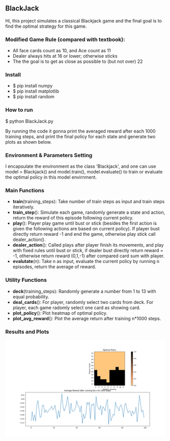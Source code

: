 ## BlackJack
Hi, this project simulates a classical Blackjack game and the final goal is to find the optimal strategy for this game.

### Modified Game Rule (compared with textbook):
* All face cards count as 10, and Ace count as 11
* Dealer always hits at 16 or lower; otherwise sticks
* The the goal is to get as close as possible to (but not over) 22

### Install
* $ pip install numpy
* $ pip install matplotlib
* $ pip install random

### How to run
$ python BlackJack.py

By running the code it gonna print the averaged reward after each 1000 training steps, and print the final policy for each state and generate two plots as shown below. 
### Environment & Parameters Setting
I encapsulate the environment as the class 'Blackjack', and one can use model = Blackjack() and model.train(), model.evaluate() to train or evaluate the optimal policy in this model envirnment.

### Main Functions
* **train**(training_steps): Take number of train steps as input and train steps iteratively.
* **train_step**(): Simulate each game, randomly generate a state and action, return the reward of this episode following current policy.
* **play**(): Player play game until bust or stick (besides the first action is given the following actions are based on current policy). If player bust directly return reward -1 and end the game, otherwise play stick call dealer_action().
* **dealer_action**(): Called plays after player finish its movements, and play with fixed rules until bust or stick, if dealer bust directly return reward = -1, otherwise return reward (0,1,-1) after compared card sum with player.
* **evalutate**(n): Take n as input, evaluate the current policy by running n episodes, return the average of reward.

### Utility Functions
* **deck**(training_steps): Randomly generate a number from 1 to 13 with equal probability.
* **deal_cards**(): For player, randomly select two cards from deck. For player, each game radomly select one card as showing card.
* **plot_policy**(): Plot heatmap of optimal policy.
* **plot_avg_reward**(): Plot the average return after training n*1000 steps.

### Results and Plots
![readme_pic](./Figure_1.png)
